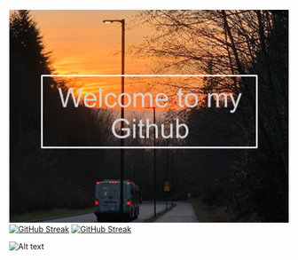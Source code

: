 ![Kevin Le](https://raw.githubusercontent.com/Thachsaudoi/Thachsaudoi/main/photo.jpg)
[![GitHub Streak](https://github-readme-streak-stats.herokuapp.com/?user=Thachsaudoi)](https://git.io/streak-stats)
[![GitHub Streak](https://github-readme-streak-stats.herokuapp.com/?user=Thachsaudoi)](https://git.io/streak-stats)

![Alt text](https://spotify-recently-played-readme.vercel.app/api?user=21tga3ikeffgomqywnr25ufdy)

